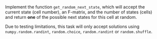 

Implement the function `get_random_next_state`, which will accept the current state (cell number),
an F-matrix, and the number of states (cells) and return **one** of the possible next states for this cell
at random. 

<div class="hint"> 

Due to testing limitations, this task will only accept solutions using `numpy.random.randint`,
`random.choice`, `random.randint` or `random.shuffle`. </div>